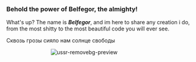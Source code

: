 ### Behold the power of Belfegor, the almighty!

What's up? The name is ***Belfegor***, and im here to share any creation i do, from the most shitty to the most beautiful code you will ever see.




Сквозь грозы сияло нам солнце свободы

⠀⠀⠀⠀⠀⠀⠀⠀⠀⠀⠀
![ussr-removebg-preview](https://github.com/Belfegor1052/Belfegor1052/assets/170563561/ca7e045c-4237-4207-9388-0da1ac83a7d5)

